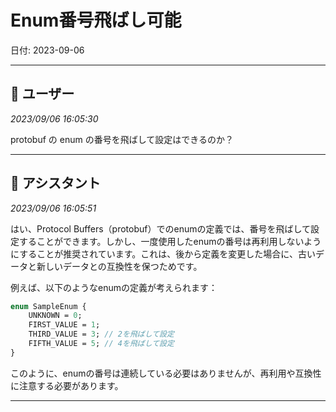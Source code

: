 # Enum番号飛ばし可能

日付: 2023-09-06

---

## 👤 ユーザー
*2023/09/06 16:05:30*

protobuf の enum の番号を飛ばして設定はできるのか？

---

## 🤖 アシスタント
*2023/09/06 16:05:51*

はい、Protocol Buffers（protobuf）でのenumの定義では、番号を飛ばして設定することができます。しかし、一度使用したenumの番号は再利用しないようにすることが推奨されています。これは、後から定義を変更した場合に、古いデータと新しいデータとの互換性を保つためです。

例えば、以下のようなenumの定義が考えられます：

```proto
enum SampleEnum {
    UNKNOWN = 0;
    FIRST_VALUE = 1;
    THIRD_VALUE = 3; // 2を飛ばして設定
    FIFTH_VALUE = 5; // 4を飛ばして設定
}
```

このように、enumの番号は連続している必要はありませんが、再利用や互換性に注意する必要があります。

---
